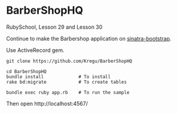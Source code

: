 # BarberShopHQ

RubySchool, Lesson 29 and Lesson 30

Continue to make the Barbershop application on [sinatra-bootstrap](https://github.com/bootstrap-ruby/sinatra-bootstrap).

Use ActiveRecord gem.



    git clone https://github.com/Kregu/BarberShopHQ

    cd BarberShopHQ
    bundle install             # To install
    rake bd:migrate            # To create tables

    bundle exec ruby app.rb    # To run the sample
Then open http://localhost:4567/
